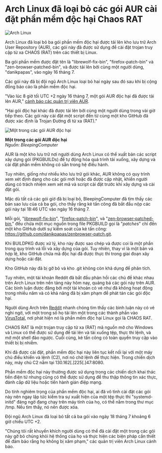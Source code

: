 # Arch Linux đã loại bỏ các gói AUR cài đặt phần mềm độc hại Chaos RAT

![Arch Linux](https://www.bleepstatic.com/content/hl-images/2025/07/18/arch-linux-white.jpg)

Arch Linux đã loại bỏ ba gói phần mềm độc hại được tải lên kho lưu trữ Arch User Repository (AUR), các gói này đã được sử dụng để cài đặt trojan truy cập từ xa CHAOS (RAT) trên các thiết bị Linux.

Ba gói phần mềm được đặt tên là "librewolf-fix-bin", "firefox-patch-bin" và "zen-browser-patched-bin", và được tải lên bởi cùng một người dùng, "danikpapas", vào ngày 16 tháng 7.

Các gói này đã bị đội ngũ Arch Linux loại bỏ hai ngày sau đó sau khi bị cộng đồng báo cáo là phần mềm độc hại.

"Vào lúc 8 giờ tối UTC +2 ngày 16 tháng 7, một gói AUR độc hại đã được tải lên AUR," [cảnh báo các quản trị viên AUR](https://lists.archlinux.org/archives/list/aur-general@lists.archlinux.org/thread/7EZTJXLIAQLARQNTMEW2HBWZYE626IFJ/).

"Hai gói độc hại khác đã được tải lên bởi cùng một người dùng trong vài giờ tiếp theo. Các gói này cài đặt một script đến từ cùng một kho GitHub đã được xác định là Trojan Đường đi từ xa (RAT)."

![Một trong các gói AUR độc hại](https://www.bleepstatic.com/images/news/security/a/AUR/malicious-buildpkgs/malicious-aur-package.jpg)

**Một trong các gói AUR độc hại**  
_Nguồn: BleepingComputer_

AUR là một kho lưu trữ nơi người dùng Arch Linux có thể xuất bản các script xây dựng gói (PKGBUILDs) để tự động hóa quá trình tải xuống, xây dựng và cài đặt phần mềm không có sẵn trong hệ điều hành.

Tuy nhiên, giống như nhiều kho lưu trữ gói khác, AUR không có quy trình xem xét định dạng cho các gói mới hoặc đã được cập nhật, khiến người dùng có trách nhiệm xem xét mã và script cài đặt trước khi xây dựng và cài đặt gói.

Mặc dù tất cả các gói giờ đã bị loại bỏ, BleepingComputer đã tìm thấy các bản sao lưu của cả ba gói, cho thấy rằng kẻ tấn công đã bắt đầu nộp các gói này tại 18:46 UTC vào ngày 16 tháng 7.

Mỗi gói, "[librewolf-fix-bin](https://web.archive.org/web/20250718142142/https://aur.archlinux.org/packages/librewolf-fix-bin)", "[firefox-patch-bin](https://web.archive.org/web/20250718140411/https://aur.archlinux.org/packages/firefox-patch-bin)", và "[zen-browser-patched-bin](https://web.archive.org/web/20250718135930/https://aur.archlinux.org/packages/zen-browser-patched-bin)," đều chứa một mục nguồn trong file PKGBUILD gọi là "_patches_" chỉ đến một kho GitHub dưới sự kiểm soát của kẻ tấn công: https://github.com/danikpapas/zenbrowser-patch.git.

Khi BUILDPKG được xử lý, kho này được sao chép và được coi là một phần trong quy trình vá lỗi và xây dựng của gói. Tuy nhiên, thay vì là một bản vá hợp lệ, kho GitHub chứa mã độc hại đã được thực thi trong giai đoạn xây dựng hoặc cài đặt.

Kho GitHub này đã bị gỡ bỏ và kho .git không còn khả dụng để phân tích.

Tuy nhiên, một tài khoản Reddit đã bắt đầu phản hồi các chủ đề khác nhau trên Arch Linux trên nền tảng này hôm nay, quảng bá các gói này trên AUR. Các bình luận được đăng bởi một tài khoản có vẻ như đã không hoạt động trong nhiều năm và có khả năng đã bị xâm phạm để phát tán các gói độc hại.

Người dùng Arch trên [Reddit](https://www.reddit.com/r/archlinux/comments/1m30py8/comment/n3t5w63/) nhanh chóng tìm thấy các bình luận này có vẻ nghi ngờ, với một trong số họ tải lên một trong các thành phần vào [VirusTotal](https://www.virustotal.com/gui/file/d9f0df8da6d66aaae024bdca26a228481049595279595e96d5ec615392430d67), nơi phát hiện nó là phần mềm độc hại Linux gọi là CHAOS RAT.

CHAOS RAT là một trojan truy cập từ xa (RAT) mã nguồn mở cho Windows và Linux có thể được sử dụng để tải lên và tải xuống tệp, thực thi lệnh, và mở một shell đảo ngược. Cuối cùng, kẻ tấn công có toàn quyền truy cập vào thiết bị bị nhiễm.

Khi đã được cài đặt, phần mềm độc hại này liên tục kết nối lại với một máy chủ điều khiển và lệnh (C2), nơi nó chờ lệnh để thực hiện. Trong chiến dịch này, máy chủ C2 nằm tại 130.162\[.\]225\[.\]47:8080.

Phần mềm độc hại này thường được sử dụng trong các chiến dịch khai thác tiền điện tử nhưng cũng có thể được sử dụng để thu thập thông tin xác thực, đánh cắp dữ liệu hoặc tiến hành gián điệp mạng.

Do tính nghiêm trọng của phần mềm độc hại, ai đã vô tình cài đặt các gói này nên ngay lập tức kiểm tra sự xuất hiện của một tệp thực thi "systemd-initd" đáng ngờ đang chạy trên máy tính của họ, có thể nằm trong thư mục /tmp. Nếu tìm thấy, nó nên được xóa.

Đội ngũ Arch Linux đã loại bỏ tất cả ba gói vào ngày 18 tháng 7 khoảng 6 giờ chiều UTC +2. 

"Chúng tôi rất khuyến khích người dùng có thể đã cài đặt một trong các gói này gỡ bỏ chúng khỏi hệ thống của họ và thực hiện các biện pháp cần thiết để đảm bảo rằng họ không bị xâm phạm," các quản trị viên Arch Linux cảnh báo.